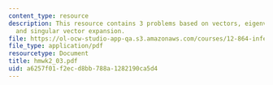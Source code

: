 ```yaml
---
content_type: resource
description: This resource contains 3 problems based on vectors, eigenvalue/eigenvector,
  and singular vector expansion.
file: https://ol-ocw-studio-app-qa.s3.amazonaws.com/courses/12-864-inference-from-data-and-models-spring-2005/a6257f01f2ecd8bb788a1282190ca5d4_hmwk2_03.pdf
file_type: application/pdf
resourcetype: Document
title: hmwk2_03.pdf
uid: a6257f01-f2ec-d8bb-788a-1282190ca5d4
---
```

